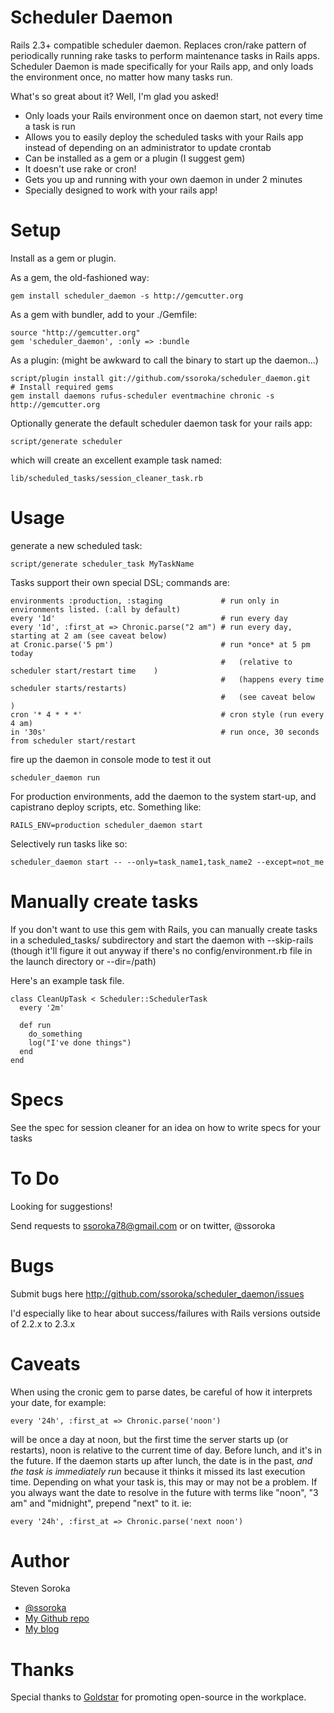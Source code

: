 Scheduler Daemon
================

Rails 2.3+ compatible scheduler daemon.  Replaces cron/rake pattern of periodically running rake tasks 
to perform maintenance tasks in Rails apps. Scheduler Daemon is made specifically for your Rails app, 
and only loads the environment once, no matter how many tasks run.

What's so great about it?  Well, I'm glad you asked!

- Only loads your Rails environment once on daemon start, not every time a task is run
- Allows you to easily deploy the scheduled tasks with your Rails app instead of depending on an
  administrator to update crontab
- Can be installed as a gem or a plugin (I suggest gem)
- It doesn't use rake or cron!
- Gets you up and running with your own daemon in under 2 minutes
- Specially designed to work with your rails app!

Setup
=====

Install as a gem or plugin.

As a gem, the old-fashioned way:

    gem install scheduler_daemon -s http://gemcutter.org

As a gem with bundler, add to your ./Gemfile:

    source "http://gemcutter.org"
    gem 'scheduler_daemon', :only => :bundle

As a plugin: (might be awkward to call the binary to start up the daemon...)

    script/plugin install git://github.com/ssoroka/scheduler_daemon.git
    # Install required gems
    gem install daemons rufus-scheduler eventmachine chronic -s http://gemcutter.org

Optionally generate the default scheduler daemon task for your rails app:

    script/generate scheduler

which will create an excellent example task named:

    lib/scheduled_tasks/session_cleaner_task.rb

Usage
=====

generate a new scheduled task:

    script/generate scheduler_task MyTaskName


Tasks support their own special DSL; commands are:

    environments :production, :staging             # run only in environments listed. (:all by default)
    every '1d'                                     # run every day
    every '1d', :first_at => Chronic.parse("2 am") # run every day, starting at 2 am (see caveat below)
    at Cronic.parse('5 pm')                        # run *once* at 5 pm today
                                                   #   (relative to scheduler start/restart time    )
                                                   #   (happens every time scheduler starts/restarts)
                                                   #   (see caveat below                            )
    cron '* 4 * * *'                               # cron style (run every 4 am)
    in '30s'                                       # run once, 30 seconds from scheduler start/restart

fire up the daemon in console mode to test it out

    scheduler_daemon run

For production environments, add the daemon to the system start-up, and
capistrano deploy scripts, etc.  Something like:

    RAILS_ENV=production scheduler_daemon start

Selectively run tasks like so:

    scheduler_daemon start -- --only=task_name1,task_name2 --except=not_me

Manually create tasks
=====================

If you don't want to use this gem with Rails, you can manually create tasks in a scheduled_tasks/ subdirectory and start the daemon with --skip-rails (though it'll figure it out anyway if there's no config/environment.rb file in the launch directory or --dir=/path)

Here's an example task file.

    class CleanUpTask < Scheduler::SchedulerTask
      every '2m'
  
      def run
        do_something
        log("I've done things")
      end
    end

Specs
=====

See the spec for session cleaner for an idea on how to write specs for your tasks

To Do
=====

Looking for suggestions!

Send requests to ssoroka78@gmail.com or on twitter, @ssoroka

Bugs
====

Submit bugs here http://github.com/ssoroka/scheduler_daemon/issues

I'd especially like to hear about success/failures with Rails versions outside of 2.2.x to 2.3.x

Caveats
=======

When using the cronic gem to parse dates, be careful of how it interprets your date,
for example:

    every '24h', :first_at => Chronic.parse('noon')

will be once a day at noon, but the first time the server starts up (or restarts), noon
is relative to the current time of day.  Before lunch, and it's in the future.  If the
daemon starts up after lunch, the date is in the past, *and the task is immediately run*
because it thinks it missed its last execution time.  Depending on what your task is,
this may or may not be a problem.  If you always want the date to resolve in the future
with terms like "noon", "3 am" and "midnight", prepend "next" to it.  ie:

    every '24h', :first_at => Chronic.parse('next noon')

Author
======

Steven Soroka

* [@ssoroka](http://twitter.com/ssoroka)
* [My Github repo](http://github.com/ssoroka)
* [My blog](http://blog.stevensoroka.ca)

Thanks
======

Special thanks to [Goldstar](http://www.goldstar.com) for promoting open-source in the workplace.

